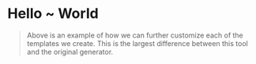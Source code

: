 # Hello ~ World

> Above is an example of how we can further customize each of the templates we create. This is the largest difference between this tool and the original generator.
